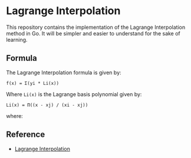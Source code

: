# Lagrange Interpolation

This repository contains the implementation of the Lagrange Interpolation method in Go. It will be simpler and easier to understand for the sake of learning.

## Formula

The Lagrange Interpolation formula is given by:

```
f(x) = Σ(yi * Li(x))
```

Where `Li(x)` is the Lagrange basis polynomial given by:

```
Li(x) = Π((x - xj) / (xi - xj))
```

where:

## Reference

- [Lagrange Interpolation](https://en.wikipedia.org/wiki/Lagrange_polynomial)
